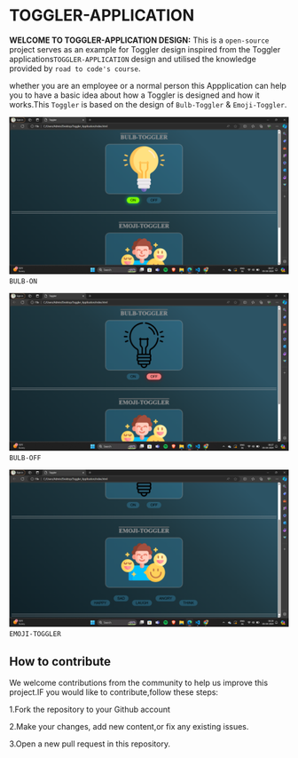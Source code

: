 # TOGGLER-APPLICATION

**WELCOME TO TOGGLER-APPLICATION DESIGN:**
This is a `open-source` project serves as an example for Toggler design inspired from the Toggler applications` TOGGLER-APPLICATION
` design and utilised the knowledge provided by `road to code's
course`.

whether you are an employee or a normal person this Appplication can help you to have a basic idea about how a Toggler is designed and how it  works.This `Toggler` is based on the design of `Bulb-Toggler` & `Emoji-Toggler`.

![output](bulb-onoutput.png)
`BULB-ON`

![output](bulb-offoutput.png)
`BULB-OFF`

![output](emojitoggler.png)
`EMOJI-TOGGLER`


## How to contribute 

We welcome contributions from the community to help us improve this project.IF you would like to contribute,follow these steps:

1.Fork the repository to your Github account 

2.Make your changes, add new content,or fix any existing issues.

3.Open a new pull request in this repository.

